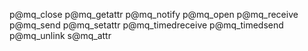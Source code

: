 p@mq_close
p@mq_getattr
p@mq_notify
p@mq_open
p@mq_receive
p@mq_send
p@mq_setattr
p@mq_timedreceive
p@mq_timedsend
p@mq_unlink
s@mq_attr